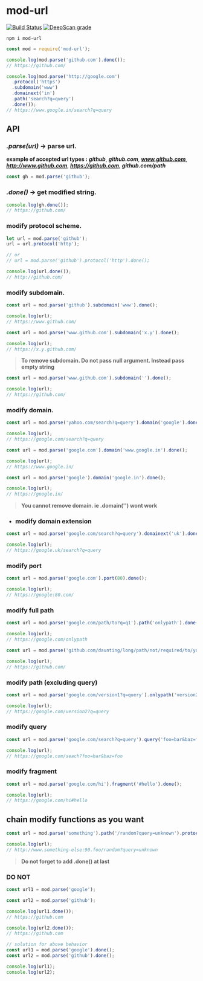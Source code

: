 # mod-url
[![Build Status](https://travis-ci.com/Marvin9/mod-url.svg?branch=master)](https://travis-ci.com/Marvin9/mod-url)
[![DeepScan grade](https://deepscan.io/api/teams/6570/projects/9330/branches/119830/badge/grade.svg)](https://deepscan.io/dashboard#view=project&tid=6570&pid=9330&bid=119830)

```
npm i mod-url
```

``` javascript
const mod = require('mod-url');

console.log(mod.parse('github.com').done());
// https://github.com/

console.log(mod.parse('http://google.com')
  .protocol('https')
  .subdomain('www')
  .domainext('in')
  .path('search?q=query')
  .done());
// https://www.google.in/search?q=query
```

## API

### ***.parse(url)*** -> parse url.

**example of accepted url types :** ***github***, ***github.com***, ***www.github.com***, ***http://www.github.com***, ***https://github.com***, ***github.com/path***

``` javascript
const gh = mod.parse('github');
```

### ***.done()*** -> get modified string.

``` javascript
console.log(gh.done());
// https://github.com/
```

### modify protocol scheme.

``` javascript
let url = mod.parse('github');
url = url.protocol('http');

// or
// url = mod.parse('github').protocol('http').done();

console.log(url.done());
// http://github.com/
```

### modify subdomain.

``` javascript
const url = mod.parse('github').subdomain('www').done();

console.log(url);
// https://www.github.com/
```

``` javascript
const url = mod.parse('www.github.com').subdomain('x.y').done();

console.log(url);
// https://x.y.github.com/
```

> **To remove subdomain. Do not pass null argument. Instead pass empty string**

``` javascript
const url = mod.parse('www.github.com').subdomain('').done();

console.log(url);
// https://github.com/
```

### modify domain.

``` javascript
const url = mod.parse('yahoo.com/search?q=query').domain('google').done();

console.log(url);
// https://google.com/search?q=query
```

``` javascript
const url = mod.parse('google.com').domain('www.google.in').done();

console.log(url);
// https://www.google.in/
```

``` javascript
const url = mod.parse('google').domain('google.in').done();

console.log(url);
// https://google.in/
```

> **You cannot remove domain. ie .domain('') wont work**

- ### modify domain extension

``` javascript
const url = mod.parse('google.com/search?q=query').domainext('uk').done();

console.log(url);
// https://google.uk/search?q=query
```

### modify port

``` javascript
const url = mod.parse('google.com').port(80).done();

console.log(url);
// https://google:80.com/
```

### modify full path

``` javascript
const url = mod.parse('google.com/path/to?q=q1').path('onlypath').done();

console.log(url);
// https://google.com/onlypath
```

``` javascript
const url = mod.parse('github.com/daunting/long/path/not/required/to/you').path('').done();

console.log(url);
// https://github.com/
```

### modify path (excluding query)

``` javascript
const url = mod.parse('google.com/version1?q=query').onlypath('version2').done();

console.log(url);
// https://google.com/version2?q=query
```

### modify query

``` javascript
const url = mod.parse('google.com/search?q=query').query('foo=bar&baz=foo').done();

console.log(url);
// https://google.com/seach?foo=bar&baz=foo
```

### modify fragment

``` javascript
const url = mod.parse('google.com/hi').fragment('#hello').done();

console.log(url);
// https://google.com/hi#hello
```

## **chain modify functions as you want**

``` javascript
const url = mod.parse('something').path('/random?query=unknown').protocol('http').subdomain('www').domainext('foo').port('90').domain('something-else').done();

console.log(url);
// http://www.something-else:90.foo/random?query=unknown
```

> **Do not forget to add .done() at last**

### DO NOT

``` javascript
const url1 = mod.parse('google');

const url2 = mod.parse('github');

console.log(url1.done());
// https://github.com

console.log(url2.done());
// https://github.com
```

``` javascript
// solution for above behavior
const url1 = mod.parse('google').done();
const url2 = mod.parse('github').done();

console.log(url1);
console.log(url2);
```
